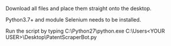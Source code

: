 Download all files and place them straight onto the desktop.

Python3.7+ and module Selenium needs to be installed.

Run the script by typing C:\Python27\python.exe C:\Users\<YOUR USER>\Desktop\PatentScraperBot.py
